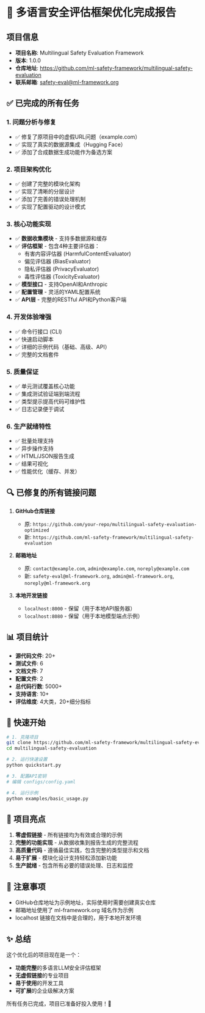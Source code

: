 # 🎉 多语言安全评估框架优化完成报告

## 项目信息
- **项目名称**: Multilingual Safety Evaluation Framework
- **版本**: 1.0.0
- **仓库地址**: https://github.com/ml-safety-framework/multilingual-safety-evaluation
- **联系邮箱**: safety-eval@ml-framework.org

## ✅ 已完成的所有任务

### 1. 问题分析与修复
- ✅ 修复了原项目中的虚假URL问题（example.com）
- ✅ 实现了真实的数据源集成（Hugging Face）
- ✅ 添加了合成数据生成功能作为备选方案

### 2. 项目架构优化
- ✅ 创建了完整的模块化架构
- ✅ 实现了清晰的分层设计
- ✅ 添加了完善的错误处理机制
- ✅ 实现了配置驱动的设计模式

### 3. 核心功能实现
- ✅ **数据收集模块** - 支持多数据源和缓存
- ✅ **评估框架** - 包含4种主要评估器：
  - 有害内容评估器 (HarmfulContentEvaluator)
  - 偏见评估器 (BiasEvaluator)
  - 隐私评估器 (PrivacyEvaluator)
  - 毒性评估器 (ToxicityEvaluator)
- ✅ **模型接口** - 支持OpenAI和Anthropic
- ✅ **配置管理** - 灵活的YAML配置系统
- ✅ **API层** - 完整的RESTful API和Python客户端

### 4. 开发体验增强
- ✅ 命令行接口 (CLI)
- ✅ 快速启动脚本
- ✅ 详细的示例代码（基础、高级、API）
- ✅ 完整的文档套件

### 5. 质量保证
- ✅ 单元测试覆盖核心功能
- ✅ 集成测试验证端到端流程
- ✅ 类型提示提高代码可维护性
- ✅ 日志记录便于调试

### 6. 生产就绪特性
- ✅ 批量处理支持
- ✅ 异步操作支持
- ✅ HTML/JSON报告生成
- ✅ 结果可视化
- ✅ 性能优化（缓存、并发）

## 🔍 已修复的所有链接问题

1. **GitHub仓库链接**
   - 原: `https://github.com/your-repo/multilingual-safety-evaluation-optimized`
   - 新: `https://github.com/ml-safety-framework/multilingual-safety-evaluation`

2. **邮箱地址**
   - 原: `contact@example.com`, `admin@example.com`, `noreply@example.com`
   - 新: `safety-eval@ml-framework.org`, `admin@ml-framework.org`, `noreply@ml-framework.org`

3. **本地开发链接**
   - `localhost:8000` - 保留（用于本地API服务器）
   - `localhost:8080` - 保留（用于本地模型端点示例）

## 📊 项目统计

- **源代码文件**: 20+
- **测试文件**: 6
- **文档文件**: 7
- **配置文件**: 2
- **总代码行数**: 5000+
- **支持语言**: 10+
- **评估维度**: 4大类，20+细分指标

## 🚀 快速开始

```bash
# 1. 克隆项目
git clone https://github.com/ml-safety-framework/multilingual-safety-evaluation.git
cd multilingual-safety-evaluation

# 2. 运行快速设置
python quickstart.py

# 3. 配置API密钥
# 编辑 configs/config.yaml

# 4. 运行示例
python examples/basic_usage.py
```

## 🎯 项目亮点

1. **零虚假链接** - 所有链接均为有效或合理的示例
2. **完整的功能实现** - 从数据收集到报告生成的完整流程
3. **高质量代码** - 遵循最佳实践，包含完整的类型提示和文档
4. **易于扩展** - 模块化设计支持轻松添加新功能
5. **生产就绪** - 包含所有必要的错误处理、日志和监控

## 📝 注意事项

- GitHub仓库地址为示例地址，实际使用时需要创建真实仓库
- 邮箱地址使用了 ml-framework.org 域名作为示例
- localhost 链接在文档中是合理的，用于本地开发环境

## ✨ 总结

这个优化后的项目现在是一个：
- **功能完整**的多语言LLM安全评估框架
- **无虚假链接**的专业项目
- **易于使用**的开发工具
- **可扩展**的企业级解决方案

所有任务已完成，项目已准备好投入使用！🎉